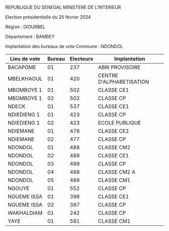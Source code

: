 REPUBLIQUE DU SENEGAL MINISTERE DE L'INTERIEUR

Election présidentielle du 25 février 2024

Région : DIOURBEL

Département : BAMBEY

Implantation des bureaux de vote Commune : NDONDOL

| Lieu de vote | Bureau | Electeurs | Implantation |
| - | - | - | - |
| BACAPOME | 01 | 237 | ABRI PROVISOIRE |
| MBELKHAOUL | 01 | 420 | CENTRE D'ALPHABETISATION |
| MBOMBOYE 1 | 01 | 502 | CLASSE CE1 |
| MBOMBOYE 1 | 02 | 502 | CLASSE CP |
| NDECK | 01 | 537 | CLASSE CE1 |
| NDIEDIENG 1 | 01 | 423 | CLASSE CP |
| NDIEDIENG 1 | 02 | 423 | ECOLE PUBLIQUE |
| NDIEMANE | 01 | 478 | CLASSE CE2 |
| NDIEMANE | 02 | 477 | CLASSE CP |
| NDONDOL | 01 | 488 | CLASSE CM2 |
| NDONDOL | 02 | 488 | CLASSE CE1 |
| NDONDOL | 03 | 489 | CLASSE CP |
| NDONDOL | 04 | 488 | CLASSE CM2 A |
| NDONDOL | 05 | 489 | CLASSE CM1 |
| NGOUYE | 01 | 552 | CLASSE CP |
| NGUEME ISSA | 01 | 396 | CLASSE CE1 |
| NGUEME ISSA | 02 | 397 | CLASSE CP |
| WAKHALDIAM | 01 | 242 | CLASSE CP |
| YAYE | 01 | 591 | CLASSE CM1 |

<!-- PageNumber="10/17" -->
